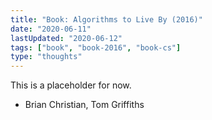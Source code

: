 ```yaml
---
title: "Book: Algorithms to Live By (2016)"
date: "2020-06-11"
lastUpdated: "2020-06-12"
tags: ["book", "book-2016", "book-cs"]
type: "thoughts"
---
```


This is a placeholder for now.

- Brian Christian, Tom Griffiths
